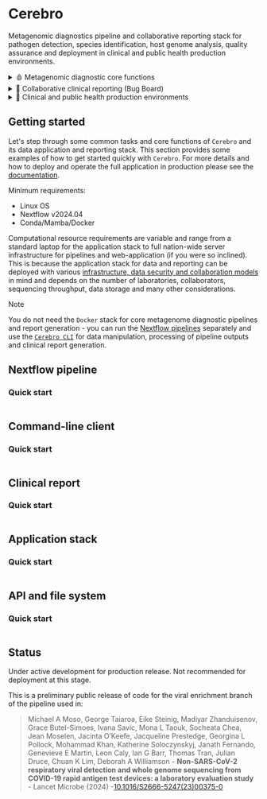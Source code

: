 # Cerebro

Metagenomic diagnostics pipeline and collaborative reporting stack for pathogen detection, species identification, host genome analysis, quality assurance and deployment in clinical and public health production environments.

<details>
<summary>🩸 Metagenomic diagnostic core functions </summary>
<br>
 
Main

- Multi-classifier taxonomic profiling, metagenome assembly and alignment in Nextflow pipelines
- Optimized pangenome host depletion and background depletion with [`Scrubby`]() and `Metabuli`/`Strobealign`
- Viral infections, pan-viral enrichment protocols and syndrome-specific subtyping panels using [`Vircov`]()
- Differential host tumor DNA diagnostics using segmental CNV detection and methylation classifiers ([`Sturgeon`]())

Support
 
- Species identification pipelines with [`GTDB`]() for prokaryotic ONT/Illumina reference level genomes
- MAG recovery from enriched culture and sample co-assembly, unclassified viral bin prediction ([`geNomad`, `RdRP`]())
- Custom database and index construction, grafted taxonomies, genome cleaning and syndromic diversity injection with [`Cipher`]()

</details>

<details>
<summary>📰 Collaborative clinical reporting (Bug Board) </summary>
<br>
 
- [Collaborative and auditable pathogen determination]() from metagenome sequencing results
- Multi-tenant Svelte application and API with secure local or web-server deployment configs
- Scalable application stack deployment with different data security and collaboration models
- Stack configuration and deployment integrated into the primary command-line interface ([Cerebro CLI]()) 
- Clinical reporting with [`Typst`]() formatted templates linked into the database of evidence from multi-classifier/databases
- Secure [`wasm` enabled report generation]() in-browser for sensitive reports, interactive data visualizations
- Auditable team member comments and results discussion for expert panel reviews of data ([online "Bug Board"]())

</details>

<details>
<summary>🏥 Clinical and public health production environments </summary>
<br>
 
- Simulations using in silico syndromic reference panels for ONT/Illumina signal-level and read-level data with [`Cipher`]()
- Evaluation of simulation and patient datasets for continous integration of quality assurance with [`Cipher`]() and [`Cerebro`]()
- Background/sample site/kitome contamination issues in general clinical or public health environments via the Cerebro API
- Distributed sequence and analysis storage, file system and data retention policies, cloud storage etc. through [`SeaweedFS`]() integration
- [Standard operating procedures]() for continous operation of `Cerebro` as a service for clinical diagnostic reporting
- Experimental protocols for reference labs for optimisation of the [UMI-adapter DNA/RNA protocol]() for low abundance clinical sample types

</details>

## Getting started

Let's step through some common tasks and core functions of `Cerebro` and its data application and reporting stack. This section provides some examples of how to get started quickly with `Cerebro`. For more details and how to deploy and operate the full application in production please see the [documentation](). 

Minimum requirements:

* Linux OS
* Nextflow v2024.04
* Conda/Mamba/Docker

Computational resource requirements are variable and range from a standard laptop for the application stack to full nation-wide server infrastructure for pipelines and web-application (if you were so inclined). This is because the application stack for data and reporting can be deployed with various [infrastructure, data security and collaboration models]() in mind and depends on the number of laboratories, collaborators, sequencing throughput, data storage and many other considerations.

> [!NOTE]
You do not need the `Docker` stack for core metagenome diagnostic pipelines and report generation - you can run the [Nextflow pipelines]() separately and use the [`Cerebro CLI`](#command-line-client) for data manipulation, processing of pipeline outputs and clinical report generation.

## Nextflow pipeline 

### Quick start

```

```

## Command-line client

### Quick start

```

```


## Clinical report

### Quick start

```

```


## Application stack

### Quick start

```

```


## API and file system

### Quick start

```

```

## Status

Under active development for production release. Not recommended for deployment at this stage. 

This is a preliminary public release of code for the viral enrichment branch of the pipeline used in:

> Michael A Moso, George Taiaroa, Eike Steinig, Madiyar Zhanduisenov, Grace Butel-Simoes, Ivana Savic, Mona L Taouk, Socheata Chea, Jean Moselen, Jacinta O’Keefe, Jacqueline Prestedge, Georgina L Pollock, Mohammad Khan, Katherine Soloczynskyj, Janath Fernando, Genevieve E Martin, Leon Caly, Ian G Barr, Thomas Tran, Julian Druce, Chuan K Lim, Deborah A Williamson - **Non-SARS-CoV-2 respiratory viral detection and whole genome sequencing from COVID-19 rapid antigen test devices: a laboratory evaluation study** - Lancet Microbe (2024) -[10.1016/S2666-5247(23)00375-0](https://doi.org/10.1016/S2666-5247(23)00375-0)

